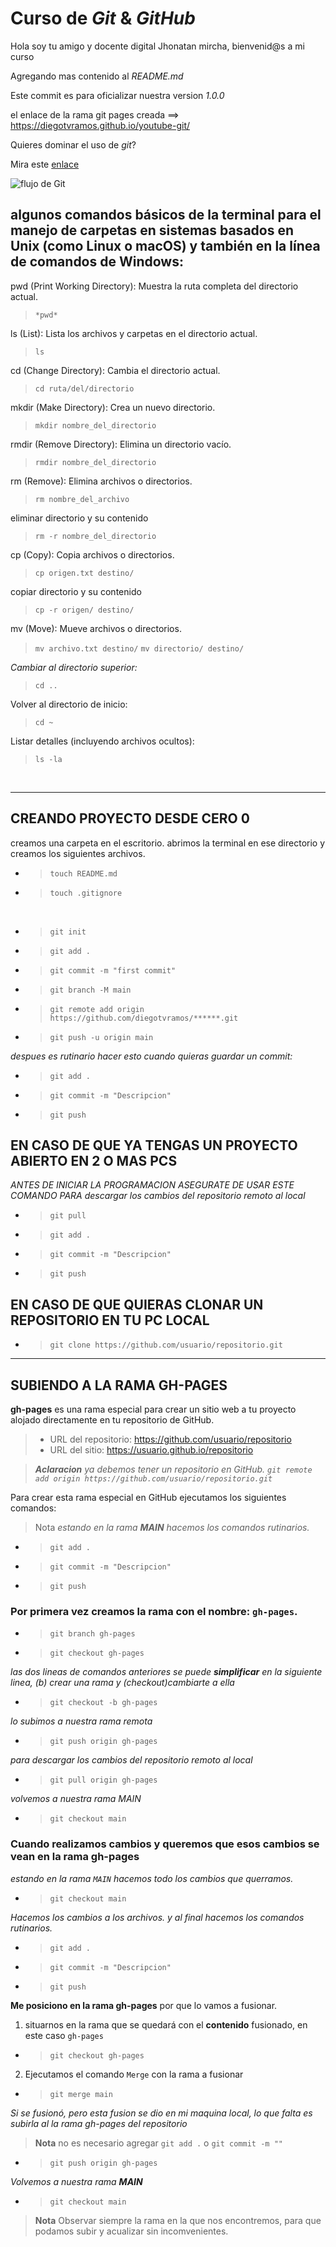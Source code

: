# Curso de _Git_ & _GitHub_

Hola soy tu amigo y docente digital Jhonatan mircha, bienvenid@s a mi curso

Agregando mas contenido al _README.md_

Este commit es para oficializar nuestra version *1.0.0*

el enlace de la rama git pages creada ==> https://diegotvramos.github.io/youtube-git/ 

Quieres dominar el uso de _git_?

Mira este [enlace](https://jonmircha.com/git)

![flujo de Git](git-flow.png)


<h2>algunos comandos básicos de la terminal para el manejo de carpetas en sistemas basados en Unix (como Linux o macOS) y también en la línea de comandos de Windows:</h2>

pwd (Print Working Directory):
Muestra la ruta completa del directorio actual.
> `*pwd*`

ls (List):
Lista los archivos y carpetas en el directorio actual.
> `ls`

cd (Change Directory):
Cambia el directorio actual.
> `cd ruta/del/directorio`

mkdir (Make Directory):
Crea un nuevo directorio.
> `mkdir nombre_del_directorio`

rmdir (Remove Directory):
Elimina un directorio vacío.
> `rmdir nombre_del_directorio`

rm (Remove):
Elimina archivos o directorios.
> `rm nombre_del_archivo`

eliminar directorio y su contenido
> `rm -r nombre_del_directorio`

cp (Copy):
Copia archivos o directorios.
> `cp origen.txt destino/`

copiar directorio y su contenido
> `cp -r origen/ destino/`

mv (Move):
Mueve archivos o directorios.
> `mv archivo.txt destino/`
> `mv directorio/ destino/`

_*Cambiar al directorio superior:*_
> `cd ..`

Volver al directorio de inicio:
> `cd ~`

Listar detalles (incluyendo archivos ocultos):
> `ls -la`

<br>

***

## CREANDO PROYECTO DESDE CERO 0

creamos una carpeta en el escritorio.
abrimos la terminal en ese directorio y creamos los siguientes archivos.


- > `touch README.md`
- > `touch .gitignore`   


<br>

- > `git init`
- > `git add .`
- > `git commit -m "first commit"`
- > `git branch -M main`
- > `git remote add origin https://github.com/diegotvramos/******.git`
- > `git push -u origin main`

_despues es rutinario hacer esto cuando quieras guardar un commit:_
- > `git add .`
- > `git commit -m "Descripcion"`
- > `git push`


<H2>EN CASO DE QUE YA TENGAS UN PROYECTO ABIERTO EN 2 O MAS PCS</H2>

_ANTES DE INICIAR LA PROGRAMACION ASEGURATE DE USAR ESTE COMANDO PARA descargar los cambios del repositorio remoto al local_

- > `git pull` 
- > `git add .`
- > `git commit -m "Descripcion"`
- > `git push` 

<h2>EN CASO DE QUE QUIERAS CLONAR UN REPOSITORIO EN TU PC LOCAL</h2>

- > `git clone https://github.com/usuario/repositorio.git`

---

## SUBIENDO A LA RAMA GH-PAGES

**gh-pages** es una rama especial para crear un sitio web a tu proyecto alojado directamente en tu repositorio de GitHub.

>- URL del repositorio: https://github.com/usuario/repositorio
>- URL del sitio: https://usuario.github.io/repositorio


> _**Aclaracion** ya debemos tener un repositorio en GitHub.  ``git remote add origin https://github.com/usuario/repositorio.git``_

Para crear esta rama especial en GitHub ejecutamos los siguientes comandos:

> Nota _estando en la rama **MAIN** hacemos los comandos rutinarios._

- > `git add .`
- > `git commit -m "Descripcion"`
- > `git push`

### Por primera vez creamos la rama con el nombre:  `gh-pages`.

- > `git branch gh-pages`
- > `git checkout gh-pages`

_las dos lineas de comandos anteriores se puede **simplificar** en la siguiente linea, (b) crear una rama y (checkout)cambiarte a ella_
    
- > `git checkout -b gh-pages`

_lo subimos a nuestra rama remota_

- > `git push origin gh-pages`

_para descargar los cambios del repositorio remoto al local_

- > `git pull origin gh-pages`

 _volvemos a nuestra rama MAIN_

- > `git checkout main`


### Cuando realizamos cambios y queremos que esos cambios se vean en la rama gh-pages

_estando en la rama `MAIN` hacemos todo los cambios que querramos._

- > `git checkout main`

_Hacemos los cambios a los archivos. y al final hacemos los comandos rutinarios._

- > `git add .`
- > `git commit -m "Descripcion"`
- > `git push`

**Me posiciono en la rama gh-pages** por que lo vamos a fusionar.

1. situarnos en la rama que se quedará con el **contenido** fusionado, en este caso `gh-pages`

- > `git checkout gh-pages`

2. Ejecutamos el comando `Merge` con la rama a fusionar

- > `git merge main`

_Si se fusionó, pero esta fusion se dio en mi maquina local, lo que falta es subirla al la rama gh-pages del repositorio_

> **Nota** no es necesario agregar `git add .` o `git commit -m ""`

- > `git push origin gh-pages`

 _Volvemos a nuestra rama **MAIN**_

- > `git checkout main`

> **Nota** Observar siempre la rama en la que nos encontremos, para que podamos subir y acualizar sin incomvenientes.



